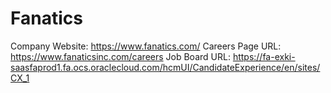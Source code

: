 # Fanatics

Company Website: https://www.fanatics.com/
Careers Page URL: https://www.fanaticsinc.com/careers
Job Board URL: https://fa-exki-saasfaprod1.fa.ocs.oraclecloud.com/hcmUI/CandidateExperience/en/sites/CX_1